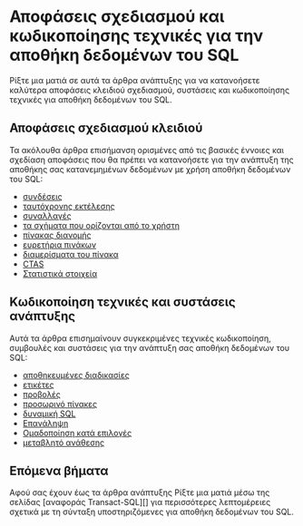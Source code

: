 <properties
   pageTitle="Σχεδίαση αποφάσεις και κωδικοποίησης τεχνικές για την ανάπτυξη αποθήκη δεδομένων του SQL | Microsoft Azure"
   description="Ανάπτυξη έννοιες, αποφάσεις σχεδιασμού, συστάσεις και κωδικοποίησης τεχνικές για την αποθήκη δεδομένων του SQL."
   services="sql-data-warehouse"
   documentationCenter="NA"
   authors="jrowlandjones"
   manager="barbkess"
   editor=""/>

<tags
   ms.service="sql-data-warehouse"
   ms.devlang="NA"
   ms.topic="article"
   ms.tgt_pltfrm="NA"
   ms.workload="data-services"
   ms.date="08/16/2016"
   ms.author="jrj;barbkess;sonyama"/>

# <a name="design-decisions-and-coding-techniques-for-sql-data-warehouse"></a>Αποφάσεις σχεδιασμού και κωδικοποίησης τεχνικές για την αποθήκη δεδομένων του SQL

Ρίξτε μια ματιά σε αυτά τα άρθρα ανάπτυξης για να κατανοήσετε καλύτερα αποφάσεις κλειδιού σχεδιασμού, συστάσεις και κωδικοποίησης τεχνικές για αποθήκη δεδομένων του SQL.

## <a name="key-design-decisions"></a>Αποφάσεις σχεδιασμού κλειδιού
Τα ακόλουθα άρθρα επισήμανση ορισμένες από τις βασικές έννοιες και σχεδίαση αποφάσεις που θα πρέπει να κατανοήσετε για την ανάπτυξη της αποθήκης σας κατανεμημένων δεδομένων με χρήση αποθήκη δεδομένων του SQL:

- [συνδέσεις][]
- [ταυτόχρονης εκτέλεσης][]
- [συναλλαγές][]
- [τα σχήματα που ορίζονται από το χρήστη][]
- [πίνακας διανομής][]
- [ευρετήρια πινάκων][]
- [διαμερίσματα του πίνακα][]
- [CTAS][]
- [Στατιστικά στοιχεία][]

## <a name="development-recommendations-and-coding-techniques"></a>Κωδικοποίηση τεχνικές και συστάσεις ανάπτυξης
Αυτά τα άρθρα επισημαίνουν συγκεκριμένες τεχνικές κωδικοποίηση, συμβουλές και συστάσεις για την ανάπτυξη σας αποθήκη δεδομένων του SQL:

- [αποθηκευμένες διαδικασίες][]
- [ετικέτες][]
- [προβολές][]
- [προσωρινό πίνακες][]
- [δυναμική SQL][]
- [Επανάληψη][]
- [Ομαδοποίηση κατά επιλογές][]
- [μεταβλητό ανάθεσης][]

## <a name="next-steps"></a>Επόμενα βήματα
Αφού σας έχουν έως τα άρθρα ανάπτυξης Ρίξτε μια ματιά μέσω της σελίδας [αναφοράς Transact-SQL][] για περισσότερες λεπτομέρειες σχετικά με τη σύνταξη υποστηριζόμενες για αποθήκη δεδομένων του SQL.

<!--Image references-->

<!--Article references-->
[ταυτόχρονης εκτέλεσης]: ./sql-data-warehouse-develop-concurrency.md
[συνδέσεις]: ./sql-data-warehouse-connect-overview.md
[CTAS]: ./sql-data-warehouse-develop-ctas.md
[δυναμική SQL]: ./sql-data-warehouse-develop-dynamic-sql.md
[Ομαδοποίηση κατά επιλογές]: ./sql-data-warehouse-develop-group-by-options.md
[ετικέτες]: ./sql-data-warehouse-develop-label.md
[Επανάληψη]: ./sql-data-warehouse-develop-loops.md
[Στατιστικά στοιχεία]: ./sql-data-warehouse-tables-statistics.md
[αποθηκευμένες διαδικασίες]: ./sql-data-warehouse-develop-stored-procedures.md
[πίνακας διανομής]: ./sql-data-warehouse-tables-distribute.md
[ευρετήρια πινάκων]: ./sql-data-warehouse-tables-index.md
[διαμερίσματα του πίνακα]: ./sql-data-warehouse-tables-partition.md
[προσωρινό πίνακες]: ./sql-data-warehouse-tables-temporary.md
[συναλλαγές]: ./sql-data-warehouse-develop-transactions.md
[τα σχήματα που ορίζονται από το χρήστη]: ./sql-data-warehouse-develop-user-defined-schemas.md
[μεταβλητό ανάθεσης]: ./sql-data-warehouse-develop-variable-assignment.md
[προβολές]: ./sql-data-warehouse-develop-views.md
[Αναφορά Transact-SQL]: ./sql-data-warehouse-overview-reference.md

<!--MSDN references-->
[renaming objects]: https://msdn.microsoft.com/library/mt631611.aspx

<!--Other Web references-->

